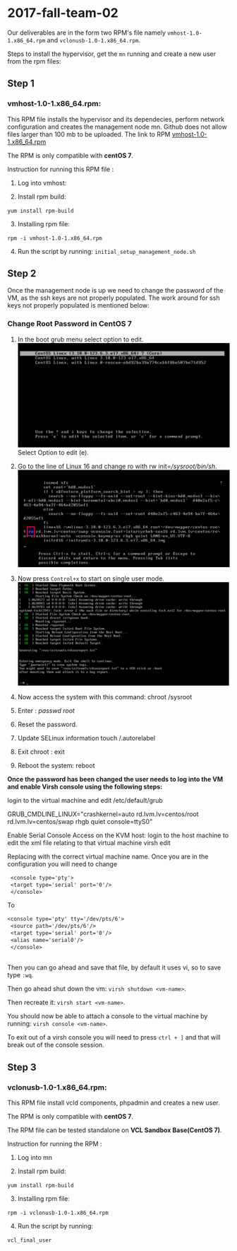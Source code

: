 # 2017-fall-team-02


Our deliverables are in the form two RPM's file namely `vmhost-1.0-1.x86_64.rpm` and `vclonusb-1.0-1.x86_64.rpm`. 

Steps to install the hypervisor, get the `mn` running and create a new user from the rpm files:

## Step 1

### vmhost-1.0-1.x86_64.rpm:
This RPM file installs the hypervisor and its dependecies, perform network configuration and creates the management node mn. 
Github does not allow files larger than 100 mb to be uploaded. The link to RPM [vmhost-1.0-1.x86_64.rpm](https://drive.google.com/open?id=1nWGPp_YYRGlT9-8QIxSJu2FkH1BoSog4)

The RPM is only compatible with **centOS 7**. 

Instruction for running this RPM file :

1. Log into vmhost:

2. Install rpm build: 

`yum install rpm-build`

3. Installing rpm file:

`rpm -i vmhost-1.0-1.x86_64.rpm`

4. Run the script by running: 
   `initial_setup_management_node.sh`


## Step 2
Once the management node is up we need to change the password of the VM, as the ssh keys are not properly populated.
The work around for ssh keys not properly populated is mentioned below:

### Change Root Password in CentOS 7

1) In the boot grub menu select option to edit.
![alt text](screenshot1.png "Screenshot1")
Select Option to edit (e).

2) Go to the line of Linux 16 and change ro with rw init=*/sysroot/bin/sh*.
![alt text](screenshot2.png "Screenshot2")

3) Now press `Control+x` to start on single user mode.
![alt text](screenshot3.png "Screenshot3")

4) Now access the system with this command: chroot /sysroot

5) Enter : *passwd root*

6) Reset  the password.

7) Update SELinux information touch /.autorelabel

8) Exit chroot : exit

9) Reboot the system: reboot 

**Once the password has been changed the user needs to log into the VM and enable Virsh console using the following steps:**

login to the virtual machine and edit /etc/default/grub

GRUB_CMDLINE_LINUX="crashkernel=auto rd.lvm.lv=centos/root rd.lvm.lv=centos/swap rhgb quiet console=ttyS0"

Enable Serial Console Access on the KVM host:
login to the host machine to edit the xml file relating to that virtual machine
virsh edit <vm-name>

Replacing <vm-name> with the correct virtual machine name.
Once you are in the configuration you will need to change
```
 <console type='pty'>
 <target type='serial' port='0'/>
 </console>
```

To

```
<console type='pty' tty='/dev/pts/6'>
 <source path='/dev/pts/6'/>
 <target type='serial' port='0'/>
 <alias name='serial0'/>
 </console>
 
```

Then you can go ahead and save that file, by default it uses vi, so to save type
`:wq`.

Then go ahead shut down the vm:
`virsh shutdown <vm-name>`.

Then recreate it:
`virsh start <vm-name>`.

You should now be able to attach a console to the virtual machine by running:
`virsh console <vm-name>`.

To exit out of a virsh console you will need to press `ctrl + ]` and that will break out of the console session.

## Step 3 
### vclonusb-1.0-1.x86_64.rpm:

This RPM file install vcld components, phpadmin and creates a new user.

The RPM is only compatible with **centOS 7**. 

The RPM file can be tested standalone on **VCL Sandbox Base(CentOS 7)**. 

Instruction for running the RPM :

1. Log into mn

2. Install rpm build: 

`yum install rpm-build`

3. Installing rpm file:

`rpm -i vclonusb-1.0-1.x86_64.rpm`

4. Run the script by running: 

`vcl_final_user`
